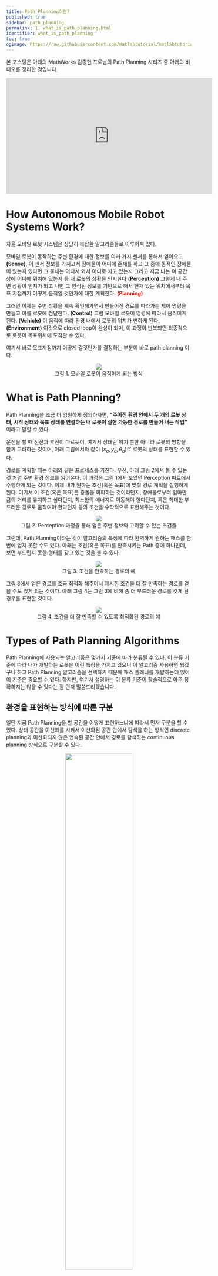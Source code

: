 ```yaml
---
title: Path Planning이란?
published: true
sidebar: path_planning
permalink: 1. what_is_path_planning.html
identifier: what_is_path_planning
toc: true
ogimage: https://raw.githubusercontent.com/matlabtutorial/matlabtutorial.github.io/main/images/path_planning/ogimage.jpg
---
```


<style>
r { color: Red }
o { color: Orange }
g { color: Green }
</style>

본 포스팅은 아래의 MathWorks 김종헌 프로님의 Path Planning 시리즈 중 아래의 비디오를 정리한 것입니다.

<center><iframe width="560" height="315" src="https://www.youtube.com/embed/RexxmLEWxvg?si=SCI9mC50t6MjUe3W" title="YouTube video player" frameborder="0" allow="accelerometer; autoplay; clipboard-write; encrypted-media; gyroscope; picture-in-picture; web-share" referrerpolicy="strict-origin-when-cross-origin" allowfullscreen></iframe></center>

# How Autonomous Mobile Robot Systems Work?

자율 모바일 로봇 시스템은 상당히 복잡한 알고리즘들로 이루어져 있다.

모바일 로봇이 동작하는 주변 환경에 대한 정보를 여러 가지 센서를 통해서 얻어오고 **(Sense)**, 이 센서 정보를 가지고서 장애물이 어디에 존재를 하고 그 중에 동적인 장애물이 있는지 있다면 그 물체는 어디서 와서 어디로 가고 있는지 그리고 지금 나는 이 공간상에 어디에 위치해 있는지 등 내 로봇의 상황을 인지한다 **(Perception)** 그렇게 내 주변 상황이 인지가 되고 나면 그 인식된 정보를 기반으로 해서 현재 있는 위치에서부터 목표 지점까지 어떻게 움직일 것인가에 대한 계획한다. <r><b>(Planning)</b></r>

그러면 이제는 주변 상황을 계속 확인해가면서 만들어진 경로를 따라가는 제어 명령을 만들고 이를 로봇에 전달한다. **(Control)** 그럼 모바일 로봇이 명령에 따라서 움직이게 된다. **(Vehicle)** 이 움직에 따라 환경 내에서 로봇의 위치가 변하게 된다. **(Environment)** 이것으로 closed loop이 완성이 되며, 이 과정이 반복되면 최종적으로 로봇이 목표위치에 도착할 수 있다.

여기서 바로 목표지점까지 어떻게 갈것인가를 결정하는 부분이 바로 path planning 이다.

<center><img src="../../images/path_planning/1. what_is_path_planning/pic1.png"/><br>
그림 1. 모바일 로봇이 움직이게 되는 방식</center>

# What is Path Planning?

Path Planning을 조금 더 엄밀하게 정의하자면, **"주어진 환경 안에서 두 개의 로봇 상태, 시작 상태와 목표 상태를 연결하는 내 로봇이 실현 가능한 경로를 만들어 내는 작업"** 이라고 말할 수 있다.

운전을 할 때 전진과 후진이 다르듯이, 여기서 상태란 위치 뿐만 아니라 로봇의 방향을 함께 고려하는 것이며, 아래 그림에서와 같이 ($x_a, y_a, \theta_a$)로 로봇의 상태를 표현할 수 있다. 

경로를 계획할 때는 아래와 같은 프로세스를 거친다. 우선, 아래 그림 2에서 볼 수 있는 것 처럼 주변 환경 정보를 읽어온다. 이 과정은 그림 1에서 보았던 Perception 파트에서 수행하게 되는 것이다. 이제 내가 원하는 조건(혹은 목표)에 맞춰 경로 계획을 실행하게 된다. 여기서 이 조건(혹은 목표)은 충돌을 회피하는 것이라던지, 장애물로부터 얼마만큼의 거리를 유지하고 싶다던지, 최소한의 에너지로 이동해야 한다던지, 혹은 최대한 부드러운 경로로 움직여야 한다던지 등의 조건을 수학적으로 표현해주는 것이다.

<center><img src="../../images/path_planning/1. what_is_path_planning/pic2.png"/><br>
그림 2. Perception 과정을 통해 얻은 주변 정보와 고려할 수 있는 조건들 </center>

그런데, Path Planning이라는 것이 알고리즘의 특징에 따라 완벽하게 원하는 패스를 한번에 얻지 못할 수도 있다. 아래는 조건(혹은 목표)를 만족시키는 Path 중에 하나인데, 보면 부드럽지 못한 형태를 갖고 있는 것을 볼 수 있다. 

<center><img src="../../images/path_planning/1. what_is_path_planning/pic3.png"/><br>
그림 3. 조건을 만족하는 경로의 예 </center>

그림 3에서 얻은 경로를 조금 최적화 해주어서 제시한 조건을 더 잘 만족하는 경로를 얻을 수도 있게 되는 것이다. 아래 그림 4는 그림 3에 비해 좀 더 부드러운 경로를 갖게 된 경우를 표현한 것이다.

<center><img src="../../images/path_planning/1. what_is_path_planning/pic4.png"/><br>
그림 4. 조건을 더 잘 만족할 수 있도록 최적화된 경로의 예</center>

# Types of Path Planning Algorithms

Path Planning에 사용되는 알고리즘은 몇가지 기준에 따라 분류될 수 있다. 이 분류 기준에 따라 내가 개발하는 로봇은 이런 특징을 가지고 있으니 이 알고리즘 사용하면 되겠구나 하고 Path Planning 알고리즘을 선택하기 때문에 패스 플래너를 개발하는데 있어 이 기준은 중요할 수 있다. 하지만, 여기서 설명하는 이 분류 기준이 학술적으로 아주 정확하지는 않을 수 있다는 점 먼저 말씀드리겠습니다.

## 환경을 표현하는 방식에 따른 구분

일단 지금 Path Planning을 할 공간을 어떻게 표현하느냐에 따라서 먼저 구분을 할 수 있다. 상태 공간을 이산화를 시켜서 이산화된 공간 안에서 탐색을 하는 방식인 discrete planning과 이산화되지 않은 연속된 공간 안에서 경로를 탐색하는 continuous planning 방식으로 구분할 수 있다.

<center><img width = "60%" src="../../images/path_planning/1. what_is_path_planning/pic5.png"/><br>
그림 5. 상태공간을 이산적/연속적으로 표현하는지에 따른 구분</center>

일단 discrete planning 같은 경우에는 공간을 이산화 시켜 한정된 공간 안에서 Planning을 수행하게 된다. 이러한 공간안에서 로봇이 가질 수 있는 상태는 유한하기 때문에 특별히 로봇의 움직임을 제한하는 운동 방정식을 사용할 필요도 없고, 고려할 방법도 없다. 대표적인 discrete planning 방식의 알고리즘으로 A\* algorithm을 생각할 수 있다.

continuous planning은 이와 반대로 공간안에서 로봇이 갖을 수 있는 상태가 무한하기 때문에 가능성 있는 모든 상태를 검색할 수 없다. 따라서, 연속된 공간을 대표하는 몇가지 샘플을 찾고 이 샘플된 상태가 실제로 로봇이 도달 가능한 상태인지 확인하기 위해 로봇의 운동학 혹은 동역학적 모델을 만들어 적용하게 된다. Continuous planning에는 수많은 algorithm이 있지만 A\*를 연속 공간에서 사용하기 위해 변형된 형태인 
Hybrid A\*가 가장 대표적인 continuous planning 알고리즘의 예라고 할 수 있다.

## 검색 방식에 따른 구분

그 다음은 공간에서 시작점부터 목표지점까지 최적경로일 가능성이 높은 곳부터 점진적으로 경로를 찾아나가는 방법인 Search-based planning과 그리고 공간을 랜덤하게 샘플링을 해서 그 샘플링한 상태들을 연결해 가면서 
연결할 두 상태사이에 장애물이 있으면 연결하지 않고, 없으면 연결하는 식으로 최적 경로를 생성하는 Sampling-based planning으로 구분할 수 있다.

이번에는 검색 방식에 대한 분류에 따라 특징을 살펴보자. 경로 계획을 할 때 경로를 얻어내는 방식에 따라 search기반, 샘플링 기반, 최적화 기반으로 구분되는데 Search 기반은 현재 검색 위치까지 도달하는데 필요한 비용과 앞으로 목표지점까지 얼마나 남았는지 heuristic 값을 구해 그 값이 가장 작은 지점들을 찾도록  시작점부터 점진적으로 검색하는 방법이다. 이 방법은 단순하기 때문에 저차원의 덜 복잡한 환경에서는 속도도 빠르고 해가 존재한다면 시간이 얼마가 걸리든 반드시 그 해를 찾을 수 있다고 보장한다.

<center>
<video width = "35%" loop autoplay muted>
  <source src = "../../images/path_planning/1. what_is_path_planning/vid1.mp4">     
</video>
<br> 그림 6. Search-based Planning
</center>

샘플링 기반의 경우에는 탐색 공간에 임의의 점을 찍어서 그 임의의 점에서 지금 이미 가지고 있는 트리에 장애물과의 충돌없이 연결가능한지 확인하면서 검색 트리를 확장해 나간다. 샘플링 기반 플래너는 상태의 샘플링을 임의로 하기 때문에 일반적인 경우에는 굉장히 복잡하거나 높은 차원의 공간에서도 굉장히 효율적으로 작동한다. 하지만, 굉장히 좁은 통로만이 유일한 경로 이고 여기에 상태 샘플링이 안되면 훨씬 더 오래 시간이 걸릴 수도 있다. 그래서 해를 꼭 반드시 찾아준다라는 보장도 없고, 얻어진 경로도 임의의 상태들을 연결했기 때문에 최적화된 경로라고 할 수도 없다. 대표적으로 RRT, RRT\*, PRM 등의 알고리즘이 샘플링 기반의 알고리즘이다.

<center>
<video width = "35%" loop autoplay muted>
  <source src = "../../images/path_planning/1. what_is_path_planning/vid2.mp4">     
</video>
<br> 그림 7. Sampling-based Planning
</center>

최적화 기반 플래너는 제어라고 보는 경우도 있고 플래너라고 보는 경우도 있는데 그런 논란에서 일단 한 발자국 뒤로 물러서서 여기서는 일단 플래너의 하나로 보도록 하자. 이 방법은 내 로봇이 처해있는 환경 그리고 내 로봇의 다이나믹스, 퍼포먼스, 그외 여러 제한 조건들을 수식화 해서 코스트 펑션으로 만들고 이를 최적화 하는 방식으로 경로를 생성해냅니다. 어디에 어떤 장애물이 있을지 모르는 불확실한 환경에서 온라인 패스 플래너로써 사용하는 경우가 많다. MPC(Model Predictive Control)가 대표적인 최적화 기반 플래너라고 볼 수 있다.

<center>
<img width = "35%" src="../../images/path_planning/1. what_is_path_planning/pic8.png"/>
<br> 그림 8. Optimization-based Planning
</center>

## 계층 구조적인 구분 (Global, Local, ...)

다른 구분 방법으로는 Path Planning을 수행하는 스케일이 거시적인 맵이면 global planning, global planning 결과에서 국부적으로 들어가서 일부 구간에서 플래닝 수행하면 local planning으로 구분하기도 한다. 

계층 구조적으로 패스 플래너를 또 구분을 해보자면 원래 넓고 복잡한 공간에 대해서 한 번에 최적 패스를 구하는 것이 계산상으로 굉장히 비효율적이고, 내 로봇이 그 곳에 위치하는 시점에 그 곳에 어떤 장애물이 있을지 정보가 없기 때문에 많이 접근하는 방식이 계층 구조적으로 각 단계별로 스케일을 달리해가며 패스플래닝을 수행함으로써 그 복잡도를 낮추고 로봇에 실장을 했을 때 프로세서가 결과를 효율적으로 계산할 수 있도록 패스 Planner를 나누게 된다. 

그래서 각 단계로 이렇게 글로벌 Planner, behavior Planner, 로컬 Planner 보통 이런 식으로 나누게 된다.

<center>
<img width = "60%" src="../../images/path_planning/1. what_is_path_planning/pic9.png"/>
<br> 그림 9. 계층적인 Path Planning 방법
</center>

글로벌 플래너는 환경에 대해서 이미 알고 있는 정보들을 기반으로 충돌이 존재하지 않는 웨이 포인트의 집합으로서의 경로를 생성을 하게 된다. 그러니까 자율주행 같은 경우는 어디에 빌딩이 있고, 어디에 우체통이 있고, 어디가 신호등이 있고, 여기에 road network 정보로 어디에 차선이 있고 어디에 교차로가 존재를 하고 이런 식의 정보들을 기반으로 해서 플래닝하게 되는데 이때는 보통 route planning이라고 부르게 된다. 아니면 공장 같은 경우에는 여기에 어디에 선반이 있고, 어디에 조립하는 라인이 있고 이런 등등의 정보들을 맵 형태로 만들어서 이 위에서 목적지를 입력하면 waypoint들의 조합인 경로가 출력된다. 이 작업은 굳이 꼭 리얼 타임이 아니고 로봇 내에서 반드시 수행할 필요가 없기 때문에 오프라인에서 수행을 하는 경우가 많다. 

Behavior Planning 단계에서는 앞에서 만든 웨이 포인트들을 따라갈 때 센서 정보를 기반으로 주변 상황과 로봇이 어떻게 상호작용을 해야지 좀 더 안전하고 빠르게 효율적으로 도달할 수 있는가 전략을 결정하게 된다. 쭉 경로를 따라가고 있는데 앞에 이동 장애물이 존재를 할 때 내가 잠깐 멈췄다 가야 되는가 아니면 오른쪽 혹은 왼쪽으로 돌아서 가야 되는가 이런 거시적인 움직임을 결정을 하게 된다. 그래서 주변의 정보들을 Planner에 전략이 결정이 되게 된다. 일반적으로 이런 결정을 위해 여러 조건들이 조합이 되기 때문에 돼서 결정이 돼야 되기 때문에 흔히들 finite state 머신을 사용하여 이런 플래너를 설계한다. 이 방식을 활용하면 시각적으로 가독성이 높아 복잡한 조건들을 조합해서 결과를 얻어낼 수 있더. 경우에 따라서 요즘에는 딥러닝이 많이 적용되기도 한다.

어찌 됐건 이런 behavior가 만들어지면 이 behavior와 글로벌 플래너에서 나온 웨이포인트를 조합해서 이동할 때 맵에 기재되지 않았던 어떤 장애물을 회피해서 동작을 하기 위해 글로벌 패스 플래너의 결과를 조정을 하는 형태를 로컬 Planner라고 얘기할 수 있다. 로컬 플래닝 같은 경우에는 현재의 센서 데이터를 기반으로 해서 그때그때 실제 로봇의 움직임을 수정을 하기 때문에 로봇 안에서 온라인으로 도는 경우가 더 많다. 어찌되었던 로컬플래너를 통하면 최종적으로 로봇의 주행 궤적이 생성되게 된다.

# MATLAB에서 지원하는 Path Planning 알고리즘

## MATLAB에서 지원하는 Path Planning 알고리즘의 구분

<center>
<img width = "100%" src="../../images/path_planning/1. what_is_path_planning/pic10.png"/>
<br> 그림 10. 매트랩에서 지원하는 Path Planning 알고리즘의 구별
</center>

그래서 이런 여러 가지 분류 기준에 따라서 Path Planning 알고리즘들을 구분을 할 수가 있는데, 매트랩에서 제공하는 패스 Planner 같은 경우에는 글로벌 Planner, 로컬 Planner,  discrete planner, continuous planner, 탐색기반, 샘플링기반, 최적화 기반의 분류로 알고리즘들을 분류해볼 수 있다.

- Global Planner, Discrete Space
  - <a href="https://kr.mathworks.com/help/nav/ref/plannerastar.html" data-toggle="tooltip" data-original-title="{{site.data.pathPlanningFunctions.plannerAStar}}">plannerAStar</a> 
  - <a href="https://kr.mathworks.com/help/nav/ref/plannerastargrid.html" data-toggle="tooltip" data-original-title="{{site.data.pathPlanningFunctions.plannerAStar}}">plannerAStarGrid</a>

- Global Planner, Continuous Space 
  - 탐색 기반: <a href="https://kr.mathworks.com/help/nav/ref/plannerhybridastar.html" data-toggle="tooltip" data-original-title="{{site.data.pathPlanningFunctions.plannerHybridAStar}}">plannerHybridAStar</a> 
  - 샘플링 기반: <a href="https://kr.mathworks.com/help/nav/ref/plannerprm.html" data-toggle="tooltip" data-original-title="{{site.data.pathPlanningFunctions.plannerPRM}}">plannerPRM</a>, <a href="https://kr.mathworks.com/help/nav/ref/plannerrrt.html" data-toggle="tooltip" data-original-title="{{site.data.pathPlanningFunctions.plannerRRT}}">plannerRRT</a>, <a href="https://kr.mathworks.com/help/nav/ref/plannerrrtstar.html" data-toggle="tooltip" data-original-title="{{site.data.pathPlanningFunctions.plannerRRTStar}}">plannerRRTStar</a>, <a href="https://kr.mathworks.com/help/nav/ref/plannerbirrt.html" data-toggle="tooltip" data-original-title="{{site.data.pathPlanningFunctions.plannerBiRRT}}">plannerBiRRT</a>, <a href="https://kr.mathworks.com/help/nav/ref/plannercontrolrrt.html" data-toggle="tooltip" data-original-title="{{site.data.pathPlanningFunctions.plannerControlRRT}}">plannerControlRRT</a>
  - 최적화 기반: <a href="https://kr.mathworks.com/help/mpc/ref/nlmpc.html" data-toggle="tooltip" data-original-title="{{site.data.pathPlanningFunctions.nlmpc}}">nlmpc</a>, <a href="https://kr.mathworks.com/help/mpc/ref/nlmpcmultistage.html" data-toggle="tooltip" data-original-title="{{site.data.pathPlanningFunctions.nlmpcMultistage}}">nlmpcMultistage</a> (MPC Toolbox)

- 로컬 플래너
  - <a href="https://kr.mathworks.com/help/nav/ref/trajectorygeneratorfrenet.html" data-toggle="tooltip" data-original-title="{{site.data.pathPlanningFunctions.trajectoryGeneratorFrenet}}">trajectoryGeneratorFrenet</a>
  - <a href="https://kr.mathworks.com/help/nav/ref/controllerteb.html" data-toggle="tooltip" data-original-title="{{site.data.pathPlanningFunctions.controllerTEB}}">controllerTEB</a>

이러한 함수들에 대해서는 이후 시리즈 비디오에서 자세히 다루게 될 것이다.

## Planner Layout

그럼 이런 플래너 함수들은 어떻게 구성이 돼 있을까? 기본적인 MATLAB에서 제공하는 Planner의 기본적인 구성은 그림 11과 같다.

<center>
<img width = "40%" src="../../images/path_planning/1. what_is_path_planning/pic11.png"/>
<br> 그림 11. MATLAB의 planner 기본 구성
</center>

전체 큰 껍데기로서 플래너 오브젝트가 존재를 하고 그 안에 경로 계획에 필요한 기본적인 정보를 담는 몇가지 object를 입력으로 제공한다.

### State Space

첫번째 확인할 내용은 state space이다. State Space 는 플래닝 실제 경로 계획을 할 공간을 정의한다. 여기서 로봇이 가질 수 있는 스테이트는 어떤 값들이 있는지를 정의하는데 Planner에서는 공간 검색이나 샘플링을 할 때 이 스테이트 표현 방식을 기반해서 스테이트를 결정을 하게 된다. 

<center>
<img width = "100%" src="../../images/path_planning/1. what_is_path_planning/pic12.png"/>
<br> 그림 12. MATLAB에서 지원하는 State Space
</center>

MATLAB에서 제공하는 state space는 x y 평면 위에서 헤딩 앵글을 스테이트 값으로 갖는 [SE2](https://kr.mathworks.com/help/nav/ref/statespacese2.html)가 있고, 3차원의 경우에는 x, y, z 좌표에 quaternion으로 방위를 표현하는 [SE3](https://kr.mathworks.com/help/nav/ref/statespacese3.html), Nonholonomic 시스템을 표현하기 위해 [Durbins 상태 공간 기반의 State Space](https://kr.mathworks.com/help/nav/ref/statespacedubins.html), [Reeds-Shepp Vehicle 모델 기반의 state space](https://kr.mathworks.com/help/nav/ref/statespacereedsshepp.html)도 제공한다.

이 State Space 에 따라서 보시는 것처럼 각각의 샘플링된 스테이트들을 연결하는 방법이 달라지기 때문에 플래너를 구성하는 데 중요한 인자라고 볼 수 있다. 

### Validator

State Validator 는 플래너와 환경을 연결을 해주는 인터페이스 역할을 하게 된다. State validator는 로봇의 상태를 표현을 하는 스테이트 혹은 스테이트와 스테이트를 연결하는 모션 세그먼트가 있을 때, 이것들이 정의된 환경에서 충돌이 존재하는지 안 하는지 판단을 하는 역할을 한다. 동작하는 환경에 따라 그에 맞는 validator를 제공하고 있고 로봇의 스테이트가 장애물과 충돌이 있는지 없는지를 체크를 하는 [isStateValid](https://kr.mathworks.com/help/nav/ref/validatoroccupancymap.isstatevalid.html) 메소드와 스테이트 사이를 연결하는 모션에서 충돌이 있는지 없는지를 체크하는 [isMotionValid](https://kr.mathworks.com/help/nav/ref/validatoroccupancymap.ismotionvalid.html) 두 개의 method를 제공한다.

이 두 개의 메소드는 플레너 내부에서 공간을 검색할 때 반복적으로 호출되어 사용함으로써 각 state나 motion에 충돌이 있는지 없는지 내부적으로 체크하게 된다.

<center>
<img width = "100%" src="../../images/path_planning/1. what_is_path_planning/pic13.png"/>
<br> 그림 13. MATLAB에서 지원하는 Validator
</center>

### Environment

Path Planning을 하기 위해서는 어떻게 주변 환경을 표현할지도 중요한데 환경을 구성하는 방식에도 여러 가지가 있다. 정적인 환경이냐, 동적인 환경이냐, 그리드 기반으로 이산화를 할 거냐 아니면 그래프 형태로 이산화를 할 거냐 2차원이냐 3차원이냐 등등에 따라 MATLAB에서는 여러 표현 방식을 제공을 하고 있다. 이런 부분도 추후 비디오 시리즈를 통해 나중에 좀 더 디테일하게 다루도록 할 예정이다.

<center>
<video width = "100%" loop autoplay muted>
  <source src = "../../images/path_planning/1. what_is_path_planning/vid3.mp4">     
</video>
<br> 그림 14. MATLAB에서 지원하는 다양한 환경 표현 방식
</center>

## Five-Step Path Planning Workflow with MATLAB

<center>
<img width = "100%" src="../../images/path_planning/1. what_is_path_planning/pic15.png"/>
<br> 그림 15. MATLAB을 이용한 Path Planning 의 Workflow
</center>

그럼 이런 구성을 가지고 있는 패스 플레너 함수를 이용해 실제로 패스 플레이닝을 하는 절차를 확인해보자.

- Step 1: 처음에는 맵을 준비한다. 코드 상에서도 맵을 표현하는 조감도 이미지를 사용해 occupancy map을 만든다.
- Step 2: 그리고 스테이트 스페이스를 정의하고, occupancy 맵을 사용해 충돌을 체크를 할 밸리데이터를 정의한다. 그리고 밸리데이터에서 맵을 참조하게 한다.
- Step 3: 패스 플래너 내부에서 새로운 스테이트를 샘플링한다.
- Step 4: 그 스테이트가 충돌이 있는지 없는지를 매 단계별로 반복적으로 수행한다.
- Step 5: 각 스테이트를 조합해 패스가 만들어진다. 

Step 3, 4, 5는 패스 플래너 오브젝트 안에서 자동으로 수행된다. Step 2에서 정의했던 스테이트 스페이스 오브젝트나 밸리데이터 오브젝트를 입력을 해서 패스 플레너 오브젝트를 생성을 하면 플레너 오브젝트의 plan이라는 메소드로 시작점과 끝점을 연결을 하는 패스 플레이닝을 수행하고 이 결과물을 아웃풋으로 출력을 할 수 있다.

아래는 MATLAB 코드이다.

```matlab
% Step 1
load exampleMaps                                % load the map image
map = occupancyMap(simpleMap,10); % build occ with 0.1m resolution

% Step 2
ss = stateSpaceSE2;                     % create SE2 state space object
sv = validatorOccupancyMap(ss); % create occ based validator
sv.Map = map;                               % add map info.

% Step 3, 4 & 5
planner = plannerRRT(ss,sv);   % create RRT planner object
[pthObj,solnInfo] = planner.plan(start,goal); % plan the path

```

# MATLAB/Simulink/Navigation Toolbox

MATLAB, Simulink, 그리고 주로 Path Planning 알고리즘을 제공을 하는 Navigation Toolbox 에서는 플래너 알고리즘, SLAM 알고리즘, 자기 위치를 확인하는 데 필요한 관성법을 알고리즘 등을 제공하고 있다. 그래서 이런 알고리즘을 기반으로 사용자의 어플리케이션 소프트웨어를 개발하고, 정량적인 매트릭을 통해서 얼마나 좋은 결과물을 만들었는지에 대해서 분석하고 비교할 수 있다. 최종적으로 내가 원하는 설계 목표에 도달하게 되면 실제로 코드 생성을 통해서 여러 형태의 타겟에 실장할 수 있는 기능 또한 제공하고 있다.

<center>
<video width = "100%" loop autoplay muted>
  <source src = "../../images/path_planning/1. what_is_path_planning/vid4.mp4">     
</video>
<br> 그림 16. MATLAB, Simulink, Navigation Toolbox에서 제공하는 전체적인 Path Planning 워크플로우
</center>

# Technical Resources

Path Planning 분야 외의 로봇 개발을 위한 다른 내용이 궁금하다면 아래의 매스웍스 코리아에서 제공하는 모바일 로봇틱스 그리고 자율주행 웹 포털을 통해 정보를 얻어갈 수 있으니 참고하기 바란다.

### MATLAB Mobile Robotics Web Portal

<center>
<img width = "40%" src="../../images/path_planning/1. what_is_path_planning/pic17.png"/>
<br> 그림 17. MATLAB을 이용한 육상 이동 로봇 개발 Web Portal
<a href = "https://content.mathworks.com/viewer/642a97cdac3cd70ced362052">(링크)</a>
</center>

### MATLAB ADAS Web Portal

<center>
<img width = "40%" src="../../images/path_planning/1. what_is_path_planning/pic18.png"/>
<br> 그림 18. MATLAB을 이용한 자율주행/ADAS 개발 Web Portal
<a href = "https://content.mathworks.com/viewer/64b0d534d328c7d98c3e58c0">(링크)</a>
</center>

### MATLAB Onramp Series

매트랩 기초 사용법을 학습하고 싶은 경우 MathWorks 홈페이지 내의 Onramp 라는 무료 트레이닝 코스를 활용할 수 있다. Onramp는 웹상으로 진행하는 온라인 무료 교육으로, 컴퓨터에 매트랩을 설치 할 필요 없이 온라인으로 매트랩 관련된 여러 기초 내용을 학습할 수 있다.

<center>
<img width = "100%" src="../../images/path_planning/1. what_is_path_planning/pic19.png"/>
<br> 그림 19. MATLAB을 무료로 배울 수 있는 Onramp 시리즈
<a href = "https://matlabacademy.mathworks.com/kr/?page=1&sort=featured&s_tid=nav_learn_mlac">(링크)</a>
</center>
